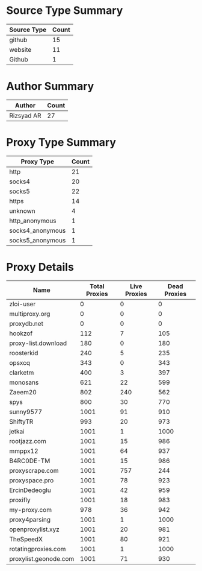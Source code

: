 # Source Type Summary

| Source Type | Count |
|-------------|-------|
| github | 15 |
| website | 11 |
| Github | 1 |


# Author Summary

| Author | Count |
|--------|-------|
| Rizsyad AR | 27 |


# Proxy Type Summary

| Proxy Type | Count |
|------------|-------|
| http | 21 |
| socks4 | 20 |
| socks5 | 22 |
| https | 14 |
| unknown | 4 |
| http_anonymous | 1 |
| socks4_anonymous | 1 |
| socks5_anonymous | 1 |


# Proxy Details

| Name | Total Proxies | Live Proxies | Dead Proxies |
|------|---------------|--------------|---------------|
| zloi-user | 0 | 0 | 0 |
| multiproxy.org | 0 | 0 | 0 |
| proxydb.net | 0 | 0 | 0 |
| hookzof | 112 | 7 | 105 |
| proxy-list.download | 180 | 0 | 180 |
| roosterkid | 240 | 5 | 235 |
| opsxcq | 343 | 0 | 343 |
| clarketm | 400 | 3 | 397 |
| monosans | 621 | 22 | 599 |
| Zaeem20 | 802 | 240 | 562 |
| spys | 800 | 30 | 770 |
| sunny9577 | 1001 | 91 | 910 |
| ShiftyTR | 993 | 20 | 973 |
| jetkai | 1001 | 1 | 1000 |
| rootjazz.com | 1001 | 15 | 986 |
| mmppx12 | 1001 | 64 | 937 |
| B4RC0DE-TM | 1001 | 15 | 986 |
| proxyscrape.com | 1001 | 757 | 244 |
| proxyspace.pro | 1001 | 78 | 923 |
| ErcinDedeoglu | 1001 | 42 | 959 |
| proxifly | 1001 | 18 | 983 |
| my-proxy.com | 978 | 36 | 942 |
| proxy4parsing | 1001 | 1 | 1000 |
| openproxylist.xyz | 1001 | 20 | 981 |
| TheSpeedX | 1001 | 80 | 921 |
| rotatingproxies.com | 1001 | 1 | 1000 |
| proxylist.geonode.com | 1001 | 71 | 930 |

